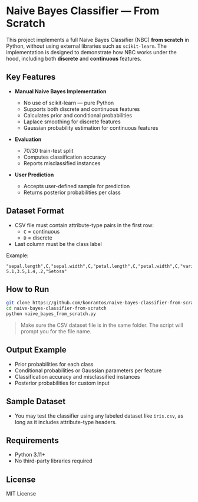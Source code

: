# Naive Bayes Classifier — From Scratch

This project implements a full Naive Bayes Classifier (NBC) **from scratch** in Python, without using external libraries such as `scikit-learn`. The implementation is designed to demonstrate how NBC works under the hood, including both **discrete** and **continuous** features.

## Key Features

- **Manual Naive Bayes Implementation**
  - No use of scikit-learn — pure Python
  - Supports both discrete and continuous features
  - Calculates prior and conditional probabilities
  - Laplace smoothing for discrete features
  - Gaussian probability estimation for continuous features

- **Evaluation**
  - 70/30 train-test split
  - Computes classification accuracy
  - Reports misclassified instances

- **User Prediction**
  - Accepts user-defined sample for prediction
  - Returns posterior probabilities per class

## Dataset Format

- CSV file must contain attribute-type pairs in the first row:
  - `C` = continuous
  - `D` = discrete
- Last column must be the class label

Example:
```
"sepal.length",C,"sepal.width",C,"petal.length",C,"petal.width",C,"variety"
5.1,3.5,1.4,.2,"Setosa"
```

## How to Run

```bash
git clone https://github.com/konrantos/naive-bayes-classifier-from-scratch.git
cd naive-bayes-classifier-from-scratch
python naive_bayes_from_scratch.py
```

> Make sure the CSV dataset file is in the same folder. The script will prompt you for the file name.

## Output Example

- Prior probabilities for each class
- Conditional probabilities or Gaussian parameters per feature
- Classification accuracy and misclassified instances
- Posterior probabilities for custom input

## Sample Dataset

- You may test the classifier using any labeled dataset like `iris.csv`, as long as it includes attribute-type headers.

## Requirements

- Python 3.11+
- No third-party libraries required

## License

MIT License
